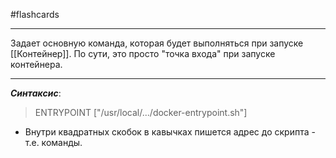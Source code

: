 #flashcards 
***
Задает основную команда, которая будет выполняться при запуске [[Контейнер]]. По сути, это просто "точка входа" при запуске контейнера.
***
***Синтаксис***:
>ENTRYPOINT ["/usr/local/.../docker-entrypoint.sh"]
- Внутри квадратных скобок в кавычках пишется адрес до скрипта - т.е. команды.
